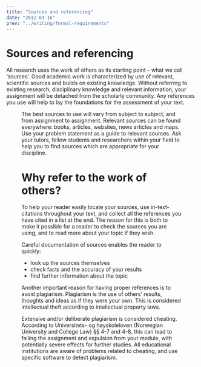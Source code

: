 ```yaml
---
title: "Sources and referencing"
date: "2012-03-16"
prev: "../writing/formal-requirements"
---
```


# Sources and referencing  

All research uses the work of others as its starting point – what we call ‘sources’. Good academic work is characterized by use of relevant, scientific sources and builds on existing knowledge. Without referring to existing research, disciplinary knowledge and relevant information, your assignment will be detached from the scholarly community. Any references you use will help to lay the foundations for the assessment of your text.


<Figure
  src="/images/illustrasjoner_kildehenvisning_500x450.png"
  alt="Dialog boxes hanging over an open book"
  caption=""
  type="right"
/>

The best sources to use will vary from subject to subject, and from assignment to assignment. Relevant sources can be found everywhere: books, articles, websites, news articles and maps. Use your problem statement as a guide to relevant sources. Ask your tutors, fellow students and researchers within your field to help you to find sources which are appropriate for your discipline.

# Why refer to the work of others?

To help your reader easily locate your sources, use in-text-citations throughout your text, and collect all the references you have cited in a list at the end. The reason for this is both to make it possible for a reader to check the sources you are using, and to read more about your topic if they wish.

Careful documentation of sources enables the reader to quickly:

- look up the sources themselves
- check facts and the accuracy of your results
- find further information about the topic

Another important reason for having proper references is to avoid plagiarism. Plagiarism is the use of others’ results, thoughts and ideas as if they were your own. This is considered intellectual theft according to intellectual property laws.

Extensive and/or deliberate plagiarism is considered cheating. According to Universitets- og høyskoleloven (Norwegian University and College Law) §§ 4-7 and 4-8, this can lead to failing the assignment and expulsion from your module, with potentially severe effects for further studies. All educational institutions are aware of problems related to cheating, and use specific software to detect plagiarism. 

